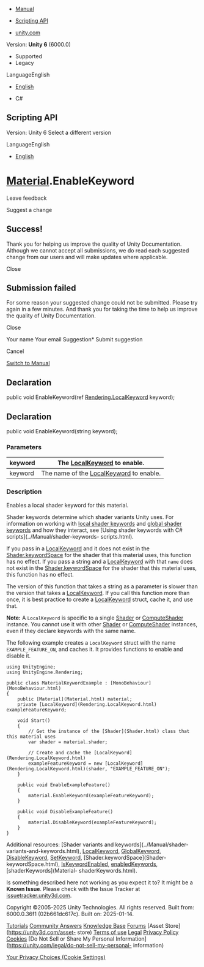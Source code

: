 [ ]()

  * [Manual](../Manual/index.html)
  * [Scripting API](../ScriptReference/index.html)

  * [unity.com](https://unity.com/)

Version: **Unity 6** (6000.0)

  * Supported
  * Legacy

LanguageEnglish

  * [English]()

  * C#

[ ](https://docs.unity3d.com)

## Scripting API

Version: Unity 6 Select a different version

LanguageEnglish

  * [English]()

#  [Material](Material.html).EnableKeyword

Leave feedback

Suggest a change

## Success!

Thank you for helping us improve the quality of Unity Documentation. Although
we cannot accept all submissions, we do read each suggested change from our
users and will make updates where applicable.

Close

## Submission failed

For some reason your suggested change could not be submitted. Please <a>try
again</a> in a few minutes. And thank you for taking the time to help us
improve the quality of Unity Documentation.

Close

Your name Your email Suggestion* Submit suggestion

Cancel

[Switch to Manual](../Manual/class-Material.html "Go to Material Component in
the Manual")

## Declaration

public void EnableKeyword(ref
[Rendering.LocalKeyword](Rendering.LocalKeyword.html) keyword);

## Declaration

public void EnableKeyword(string keyword);

### Parameters

keyword | The [LocalKeyword](Rendering.LocalKeyword.html) to enable.  
---|---  
keyword | The name of the [LocalKeyword](Rendering.LocalKeyword.html) to enable.  
  
### Description

Enables a local shader keyword for this material.

Shader keywords determine which shader variants Unity uses. For information on
working with [local shader keywords](Rendering.LocalKeyword.html) and [global
shader keywords](Rendering.GlobalKeyword.html) and how they interact, see
[Using shader keywords with C# scripts](../Manual/shader-keywords-
scripts.html).  
  
If you pass in a [LocalKeyword](Rendering.LocalKeyword.html) and it does not
exist in the [Shader.keywordSpace](Shader-keywordSpace.html) for the shader
that this material uses, this function has no effect. If you pass a string and
a [LocalKeyword](Rendering.LocalKeyword.html) with that `name` does not exist
in the [Shader.keywordSpace](Shader-keywordSpace.html) for the shader that
this material uses, this function has no effect.  
  
The version of this function that takes a string as a parameter is slower than
the version that takes a [LocalKeyword](Rendering.LocalKeyword.html). If you
call this function more than once, it is best practice to create a
[LocalKeyword](Rendering.LocalKeyword.html) struct, cache it, and use that.  
  
**Note:** A `LocalKeyword` is specific to a single [Shader](Shader.html) or
[ComputeShader](ComputeShader.html) instance. You cannot use it with other
[Shader](Shader.html) or [ComputeShader](ComputeShader.html) instances, even
if they declare keywords with the same name.  
  
The following example creates a `LocalKeyword` struct with the name
`EXAMPLE_FEATURE_ON`, and caches it. It provides functions to enable and
disable it.

    
    
    using UnityEngine;
    using UnityEngine.Rendering;  
      
    public class MaterialKeywordExample : [MonoBehaviour](MonoBehaviour.html)
    {
        public [Material](Material.html) material;
        private [LocalKeyword](Rendering.LocalKeyword.html) exampleFeatureKeyword;  
      
        void Start()
        {
            // Get the instance of the [Shader](Shader.html) class that this material uses
            var shader = material.shader;  
      
            // Create and cache the [LocalKeyword](Rendering.LocalKeyword.html)
            exampleFeatureKeyword = new [LocalKeyword](Rendering.LocalKeyword.html)(shader, "EXAMPLE_FEATURE_ON");
        }  
      
        public void EnableExampleFeature()
        {
            material.EnableKeyword(exampleFeatureKeyword);
        }  
      
        public void DisableExampleFeature()
        {
            material.DisableKeyword(exampleFeatureKeyword);
        }
    }
    

Additional resources: [Shader variants and keywords](../Manual/shader-
variants-and-keywords.html), [LocalKeyword](Rendering.LocalKeyword.html),
[GlobalKeyword](Rendering.GlobalKeyword.html),
[DisableKeyword](Material.DisableKeyword.html),
[SetKeyword](Material.SetKeyword.html), [Shader.keywordSpace](Shader-
keywordSpace.html), [IsKeywordEnabled](Material.IsKeywordEnabled.html),
[enabledKeywords](Material-enabledKeywords.html), [shaderKeywords](Material-
shaderKeywords.html).

Is something described here not working as you expect it to? It might be a
**Known Issue**. Please check with the Issue Tracker at
[issuetracker.unity3d.com](https://issuetracker.unity3d.com).

Copyright ©2005-2025 Unity Technologies. All rights reserved. Built from:
6000.0.36f1 (02b661dc617c). Built on: 2025-01-14.

[Tutorials](https://unity3d.com/learn) [Community
Answers](https://answers.unity3d.com) [Knowledge
Base](https://support.unity3d.com/hc/en-us)
[Forums](https://forum.unity3d.com) [Asset Store](https://unity3d.com/asset-
store) [Terms of use](https://docs.unity3d.com/Manual/TermsOfUse.html)
[Legal](https://unity.com/legal) [Privacy
Policy](https://unity.com/legal/privacy-policy)
[Cookies](https://unity.com/legal/cookie-policy) [Do Not Sell or Share My
Personal Information](https://unity.com/legal/do-not-sell-my-personal-
information)

[Your Privacy Choices (Cookie Settings)](javascript:void\(0\);)

